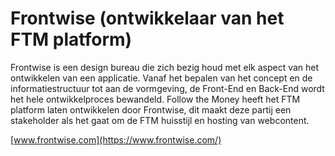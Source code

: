 # Frontwise (ontwikkelaar van het FTM platform)

Frontwise is een design bureau die zich bezig houd met elk aspect van het ontwikkelen van een applicatie. Vanaf het bepalen van het concept en de informatiestructuur tot aan de vormgeving, de Front-End en Back-End wordt het hele ontwikkelproces bewandeld. Follow the Money heeft het FTM platform laten ontwikkelen door Frontwise, dit maakt deze partij een stakeholder als het gaat om de FTM huisstijl en hosting van webcontent.



[www.frontwise.com](https://www.frontwise.com/)